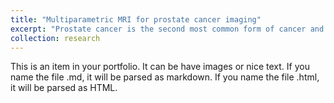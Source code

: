 ```yaml
---
title: "Multiparametric MRI for prostate cancer imaging"
excerpt: "Prostate cancer is the second most common form of cancer and one of the most lethal in western men. Timely and accurate diagnosis is crucial. Multiparametric MRI is currently the recommended imaging modality for prostate cancer. However, it is not sufficiently accurate to replace systematic biopsies. In this line of research, we extract quantitative parameters from multiparametric MRI and combine them by machine learning for improving prostate cancer diagnostics. <br/><img src='/images/mri_cover.jpg'>"
collection: research
---
```


This is an item in your portfolio. It can be have images or nice text. If you name the file .md, it will be parsed as markdown. If you name the file .html, it will be parsed as HTML.

<!-- ![description image](/images/name_image.ext "Optional title"){: .align-right width="300px"} -->

<!-- Cancer is a global health challenge. Timely and accurate detection and diagnosis, together with effective therapy monitoring are essential in the fight against cancer. Based on the established link between cancer and the formation of (neo)vessels to support tumor growth (angiogesis), several imaging modality have been developed to detect early angiogenic changes. Non-invasive, radiation-free ultrasound and MRI imaging are particularly interesting for angiogenesis imaging. However, mostly qualitative assessment is currently performed in the clinical routing, possibly missing important information hidden in these rich spatio-temporal imaging sets. In my research, I developed methods for quantification of MRI and US imaging, and extraction of effective cancer biomarkers. I strive to combine model-driven and data-driven approaches, to obtain interpretable, physics-based biomarkers for improving cancer diagnostics.  -->
